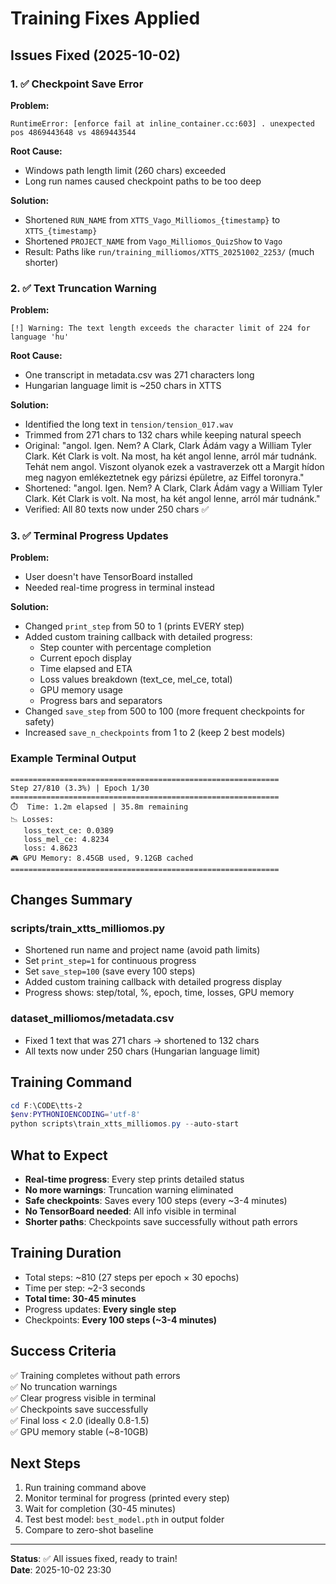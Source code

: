# Training Fixes Applied

## Issues Fixed (2025-10-02)

### 1. ✅ Checkpoint Save Error

**Problem:**

```
RuntimeError: [enforce fail at inline_container.cc:603] . unexpected pos 4869443648 vs 4869443544
```

**Root Cause:**

- Windows path length limit (260 chars) exceeded
- Long run names caused checkpoint paths to be too deep

**Solution:**

- Shortened `RUN_NAME` from `XTTS_Vago_Milliomos_{timestamp}` to `XTTS_{timestamp}`
- Shortened `PROJECT_NAME` from `Vago_Milliomos_QuizShow` to `Vago`
- Result: Paths like `run/training_milliomos/XTTS_20251002_2253/` (much shorter)

### 2. ✅ Text Truncation Warning

**Problem:**

```
[!] Warning: The text length exceeds the character limit of 224 for language 'hu'
```

**Root Cause:**

- One transcript in metadata.csv was 271 characters long
- Hungarian language limit is ~250 chars in XTTS

**Solution:**

- Identified the long text in `tension/tension_017.wav`
- Trimmed from 271 chars to 132 chars while keeping natural speech
- Original: "angol. Igen. Nem? A Clark, Clark Ádám vagy a William Tyler Clark. Két Clark is volt. Na most, ha két angol lenne, arról már tudnánk. Tehát nem angol. Viszont olyanok ezek a vastraverzek ott a Margit hídon meg nagyon emlékeztetnek egy párizsi épületre, az Eiffel toronyra."
- Shortened: "angol. Igen. Nem? A Clark, Clark Ádám vagy a William Tyler Clark. Két Clark is volt. Na most, ha két angol lenne, arról már tudnánk."
- Verified: All 80 texts now under 250 chars ✅

### 3. ✅ Terminal Progress Updates

**Problem:**

- User doesn't have TensorBoard installed
- Needed real-time progress in terminal instead

**Solution:**

- Changed `print_step` from 50 to 1 (prints EVERY step)
- Added custom training callback with detailed progress:
  - Step counter with percentage completion
  - Current epoch display
  - Time elapsed and ETA
  - Loss values breakdown (text_ce, mel_ce, total)
  - GPU memory usage
  - Progress bars and separators
- Changed `save_step` from 500 to 100 (more frequent checkpoints for safety)
- Increased `save_n_checkpoints` from 1 to 2 (keep 2 best models)

### Example Terminal Output

```
============================================================
Step 27/810 (3.3%) | Epoch 1/30
============================================================
⏱️  Time: 1.2m elapsed | 35.8m remaining
📉 Losses:
   loss_text_ce: 0.0389
   loss_mel_ce: 4.8234
   loss: 4.8623
🎮 GPU Memory: 8.45GB used, 9.12GB cached
============================================================
```

## Changes Summary

### scripts/train_xtts_milliomos.py

- Shortened run name and project name (avoid path limits)
- Set `print_step=1` for continuous progress
- Set `save_step=100` (save every 100 steps)
- Added custom training callback with detailed progress display
- Progress shows: step/total, %, epoch, time, losses, GPU memory

### dataset_milliomos/metadata.csv

- Fixed 1 text that was 271 chars → shortened to 132 chars
- All texts now under 250 chars (Hungarian language limit)

## Training Command

```powershell
cd F:\CODE\tts-2
$env:PYTHONIOENCODING='utf-8'
python scripts\train_xtts_milliomos.py --auto-start
```

## What to Expect

- **Real-time progress**: Every step prints detailed status
- **No more warnings**: Truncation warning eliminated
- **Safe checkpoints**: Saves every 100 steps (every ~3-4 minutes)
- **No TensorBoard needed**: All info visible in terminal
- **Shorter paths**: Checkpoints save successfully without path errors

## Training Duration

- Total steps: ~810 (27 steps per epoch × 30 epochs)
- Time per step: ~2-3 seconds
- **Total time: 30-45 minutes**
- Progress updates: **Every single step**
- Checkpoints: **Every 100 steps (~3-4 minutes)**

## Success Criteria

✅ Training completes without path errors  
✅ No truncation warnings  
✅ Clear progress visible in terminal  
✅ Checkpoints save successfully  
✅ Final loss < 2.0 (ideally 0.8-1.5)  
✅ GPU memory stable (~8-10GB)

## Next Steps

1. Run training command above
2. Monitor terminal for progress (printed every step)
3. Wait for completion (30-45 minutes)
4. Test best model: `best_model.pth` in output folder
5. Compare to zero-shot baseline

---

**Status**: ✅ All issues fixed, ready to train!  
**Date**: 2025-10-02 23:30
